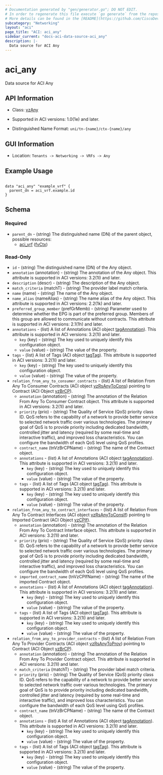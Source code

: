 ```yaml
---
# Documentation generated by "gen/generator.go"; DO NOT EDIT.
# In order to regenerate this file execute `go generate` from the repository root.
# More details can be found in the [README](https://github.com/CiscoDevNet/terraform-provider-aci/blob/master/README.md).
subcategory: "Networking"
layout: "aci"
page_title: "ACI: aci_any"
sidebar_current: "docs-aci-data-source-aci_any"
description: |-
  Data source for ACI Any
---
```


# aci_any #

Data source for ACI Any

## API Information ##

* Class: [vzAny](https://pubhub.devnetcloud.com/media/model-doc-latest/docs/app/index.html#/objects/vzAny/overview)

* Supported in ACI versions: 1.0(1e) and later.

* Distinguished Name Format: `uni/tn-{name}/ctx-{name}/any`

## GUI Information ##

* Location: `Tenants -> Networking -> VRFs -> Any`

## Example Usage ##

```hcl

data "aci_any" "example_vrf" {
  parent_dn = aci_vrf.example.id
}

```

## Schema ##

### Required ###

* `parent_dn` - (string) The distinguished name (DN) of the parent object, possible resources:
  - [aci_vrf](https://registry.terraform.io/providers/CiscoDevNet/aci/latest/docs/resources/vrf) ([fvCtx](https://pubhub.devnetcloud.com/media/model-doc-latest/docs/app/index.html#/objects/fvCtx/overview))

### Read-Only ###

* `id` - (string) The distinguished name (DN) of the Any object.
* `annotation` (annotation) - (string) The annotation of the Any object. This attribute is supported in ACI versions: 3.2(1l) and later.
* `description` (descr) - (string) The description of the Any object.
* `match_criteria` (matchT) - (string) The provider label match criteria.
* `name` (name) - (string) The name of the Any object.
* `name_alias` (nameAlias) - (string) The name alias of the Any object. This attribute is supported in ACI versions: 2.2(1k) and later.
* `preferred_group_member` (prefGrMemb) - (string) Parameter used to determine whether the EPG is part of the preferred group. Members of this group are allowed to communicate without contracts. This attribute is supported in ACI versions: 2.1(1h) and later.
* `annotations` - (list) A list of Annotations (ACI object [tagAnnotation](https://pubhub.devnetcloud.com/media/model-doc-latest/docs/app/index.html#/objects/tagAnnotation/overview)). This attribute is supported in ACI versions: 3.2(1l) and later.
    * `key` (key) - (string) The key used to uniquely identify this configuration object.
    * `value` (value) - (string) The value of the property.
* `tags` - (list) A list of Tags (ACI object [tagTag](https://pubhub.devnetcloud.com/media/model-doc-latest/docs/app/index.html#/objects/tagTag/overview)). This attribute is supported in ACI versions: 3.2(1l) and later.
    * `key` (key) - (string) The key used to uniquely identify this configuration object.
    * `value` (value) - (string) The value of the property.
* `relation_from_any_to_consumer_contracts` - (list) A list of Relation From Any To Consumer Contracts (ACI object [vzRsAnyToCons](https://pubhub.devnetcloud.com/media/model-doc-latest/docs/app/index.html#/objects/vzRsAnyToCons/overview)) pointing to Contract (ACI Object [vzBrCP](https://pubhub.devnetcloud.com/media/model-doc-latest/docs/app/index.html#/objects/vzBrCP/overview)).
    * `annotation` (annotation) - (string) The annotation of the Relation From Any To Consumer Contract object. This attribute is supported in ACI versions: 3.2(1l) and later.
    * `priority` (prio) - (string) The Quality of Service (QoS) priority class ID. QoS refers to the capability of a network to provide better service to selected network traffic over various technologies. The primary goal of QoS is to provide priority including dedicated bandwidth, controlled jitter and latency (required by some real-time and interactive traffic), and improved loss characteristics. You can configure the bandwidth of each QoS level using QoS profiles.
    * `contract_name` (tnVzBrCPName) - (string) The name of the Contract object.
    * `annotations` - (list) A list of Annotations (ACI object [tagAnnotation](https://pubhub.devnetcloud.com/media/model-doc-latest/docs/app/index.html#/objects/tagAnnotation/overview)). This attribute is supported in ACI versions: 3.2(1l) and later.
        * `key` (key) - (string) The key used to uniquely identify this configuration object.
        * `value` (value) - (string) The value of the property.
    * `tags` - (list) A list of Tags (ACI object [tagTag](https://pubhub.devnetcloud.com/media/model-doc-latest/docs/app/index.html#/objects/tagTag/overview)). This attribute is supported in ACI versions: 3.2(1l) and later.
        * `key` (key) - (string) The key used to uniquely identify this configuration object.
        * `value` (value) - (string) The value of the property.
* `relation_from_any_to_contract_interfaces` - (list) A list of Relation From Any To Contract Interfaces (ACI object [vzRsAnyToConsIf](https://pubhub.devnetcloud.com/media/model-doc-latest/docs/app/index.html#/objects/vzRsAnyToConsIf/overview)) pointing to Imported Contract (ACI Object [vzCPIf](https://pubhub.devnetcloud.com/media/model-doc-latest/docs/app/index.html#/objects/vzCPIf/overview)).
    * `annotation` (annotation) - (string) The annotation of the Relation From Any To Contract Interface object. This attribute is supported in ACI versions: 3.2(1l) and later.
    * `priority` (prio) - (string) The Quality of Service (QoS) priority class ID. QoS refers to the capability of a network to provide better service to selected network traffic over various technologies. The primary goal of QoS is to provide priority including dedicated bandwidth, controlled jitter and latency (required by some real-time and interactive traffic), and improved loss characteristics. You can configure the bandwidth of each QoS level using QoS profiles.
    * `imported_contract_name` (tnVzCPIfName) - (string) The name of the imported Contract object.
    * `annotations` - (list) A list of Annotations (ACI object [tagAnnotation](https://pubhub.devnetcloud.com/media/model-doc-latest/docs/app/index.html#/objects/tagAnnotation/overview)). This attribute is supported in ACI versions: 3.2(1l) and later.
        * `key` (key) - (string) The key used to uniquely identify this configuration object.
        * `value` (value) - (string) The value of the property.
    * `tags` - (list) A list of Tags (ACI object [tagTag](https://pubhub.devnetcloud.com/media/model-doc-latest/docs/app/index.html#/objects/tagTag/overview)). This attribute is supported in ACI versions: 3.2(1l) and later.
        * `key` (key) - (string) The key used to uniquely identify this configuration object.
        * `value` (value) - (string) The value of the property.
* `relation_from_any_to_provider_contracts` - (list) A list of Relation From Any To Provider Contracts (ACI object [vzRsAnyToProv](https://pubhub.devnetcloud.com/media/model-doc-latest/docs/app/index.html#/objects/vzRsAnyToProv/overview)) pointing to Contract (ACI Object [vzBrCP](https://pubhub.devnetcloud.com/media/model-doc-latest/docs/app/index.html#/objects/vzBrCP/overview)).
    * `annotation` (annotation) - (string) The annotation of the Relation From Any To Provider Contract object. This attribute is supported in ACI versions: 3.2(1l) and later.
    * `match_criteria` (matchT) - (string) The provider label match criteria.
    * `priority` (prio) - (string) The Quality of Service (QoS) priority class ID. QoS refers to the capability of a network to provide better service to selected network traffic over various technologies. The primary goal of QoS is to provide priority including dedicated bandwidth, controlled jitter and latency (required by some real-time and interactive traffic), and improved loss characteristics. You can configure the bandwidth of each QoS level using QoS profiles.
    * `contract_name` (tnVzBrCPName) - (string) The name of the Contract object.
    * `annotations` - (list) A list of Annotations (ACI object [tagAnnotation](https://pubhub.devnetcloud.com/media/model-doc-latest/docs/app/index.html#/objects/tagAnnotation/overview)). This attribute is supported in ACI versions: 3.2(1l) and later.
        * `key` (key) - (string) The key used to uniquely identify this configuration object.
        * `value` (value) - (string) The value of the property.
    * `tags` - (list) A list of Tags (ACI object [tagTag](https://pubhub.devnetcloud.com/media/model-doc-latest/docs/app/index.html#/objects/tagTag/overview)). This attribute is supported in ACI versions: 3.2(1l) and later.
        * `key` (key) - (string) The key used to uniquely identify this configuration object.
        * `value` (value) - (string) The value of the property.
